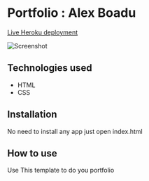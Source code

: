 # Portfolio : Alex Boadu


[Live Heroku deployment](https://alexb-portfolio.herokuapp.com/)

![Screenshot]()



## Technologies used

* HTML
* CSS

## Installation

No need to install any app just open index.html

## How to use

Use This template to do you portfolio
